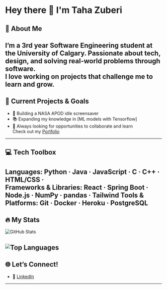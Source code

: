 # Hey there 👋 I'm Taha Zuberi

## 🌟 About Me
I’m a 3rd year Software Engineering student at the University of Calgary. 
Passionate about tech, design, and solving real-world problems through software.  
I love working on projects that challenge me to learn and grow.  
---


## 🚀 Current Projects & Goals
- 🔧 Building a NASA APOD idle screensaver
- 📚 Expanding my knowledge in [ML models with Tensorflow]  
- 🌱 Always looking for opportunities to collaborate and learn  
Check out my [Portfolio](https://tahazuberi.vercel.app)
---


## 💻 Tech Toolbox
**Languages:** Python · Java · JavaScript · C · C++ · HTML/CSS ·  
**Frameworks & Libraries:**  React · Spring Boot · Node.js · NumPy · pandas · Tailwind
**Tools & Platforms:** Git · Docker · Heroku · PostgreSQL  
---

## 🔥 My Stats

![GitHub Stats](https://github-readme-stats.vercel.app/api?username=MrZuberi&show_icons=true&count_private=true&hide_border=true&theme=tokyonight)

![Top Languages](https://github-readme-stats.vercel.app/api/top-langs/?username=MrZuberi&layout=compact&hide_border=true&theme=tokyonight)
---

## 🌐 Let’s Connect!
- 💼 [LinkedIn](https://www.linkedin.com/in/taha-zuberi/)  

---

